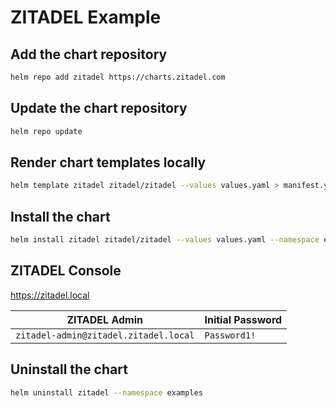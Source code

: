# ZITADEL Example

## Add the chart repository

```bash
helm repo add zitadel https://charts.zitadel.com
```

## Update the chart repository

```bash
helm repo update
```

## Render chart templates locally

```bash
helm template zitadel zitadel/zitadel --values values.yaml > manifest.yaml
```

## Install the chart

```bash
helm install zitadel zitadel/zitadel --values values.yaml --namespace examples
```

## ZITADEL Console

https://zitadel.local

| ZITADEL Admin                         | Initial Password |
| ------------------------------------- | ---------------- |
| `zitadel-admin@zitadel.zitadel.local` | `Password1!`     |

## Uninstall the chart

```bash
helm uninstall zitadel --namespace examples
```
